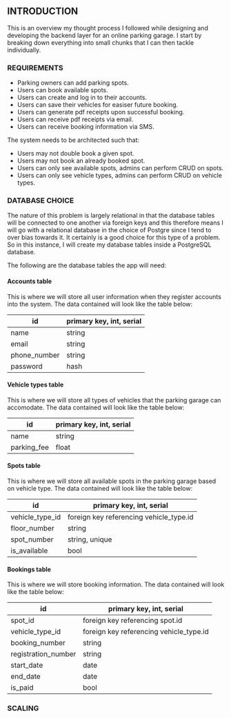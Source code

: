 ## INTRODUCTION

This is an overview my thought process I followed while designing and developing the backend
layer for an online parking garage. I start by breaking down everything into small chunks
that I can then tackle individually.

### REQUIREMENTS
 - Parking owners can add parking spots.
 - Users can book available spots.
 - Users can create and log in to their accounts.
 - Users can save their vehicles for easiser future booking.
 - Users can generate pdf receipts upon successful booking.
 - Users can receive pdf receipts via email.
 - Users can receive booking information via SMS.

 The system needs to be architected such that:
 - Users may not double book a given spot.
 - Users may not book an already booked spot.
 - Users can only see available spots, admins can perform CRUD on spots.
 - Users can only see vehicle types, admins can perform CRUD on vehicle types.


### DATABASE CHOICE
The nature of this problem is largely relational in that the database tables will be connected to one another
via foreign keys and this therefore means I will go with a relational database in the choice of
Postgre since I tend to over bias towards it. It certainly is a good choice for this type of a problem.
So in this instance, I will create my database tables inside a PostgreSQL database.

The following are the database tables the app will need:

#### Accounts table

This is where we will store all user information when they register accounts into the system.
The data contained will look like the table below:

| id    | primary key, int, serial |
| -------- | ------- |
| name  | string    |
| email | string     |
| phone_number    | string    |
| password    | hash    |


#### Vehicle types table

This is where we will store all types of vehicles that the parking garage can accomodate.
The data contained will look like the table below:

| id    | primary key, int, serial |
| -------- | ------- |
| name  | string    |
| parking_fee  | float    |


#### Spots table

This is where we will store all available spots in the parking garage based on vehicle type.
The data contained will look like the table below:

| id    | primary key, int, serial |
| -------- | ------- |
| vehicle_type_id    | foreign key referencing vehicle_type.id |
| floor_number  | string    |
| spot_number  | string, unique    |
| is_available | bool     |


#### Bookings table

This is where we will store booking information.
The data contained will look like the table below:

| id    | primary key, int, serial |
| -------- | ------- |
| spot_id    | foreign key referencing spot.id |
| vehicle_type_id    | foreign key referencing vehicle_type.id |
| booking_number | string     |
| registration_number | string     |
| start_date  | date    |
| end_date | date     |
| is_paid | bool     |



### SCALING
